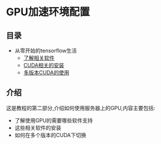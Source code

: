 # GPU加速环境配置

## 目录

* 从零开始的tensorflow生活
  * [了解相关软件](page2-1.md)
  * [CUDA相关的安装](page2-2.md)
  * [多版本CUDA的使用](page2-3.md)

## 介绍

这是教程的第二部分,介绍如何使用服务器上的GPU,内容主要包括:

- 了解使用GPU的需要哪些软件支持
- 这些相关软件的安装
- 如何在多个版本的CUDA下切换
